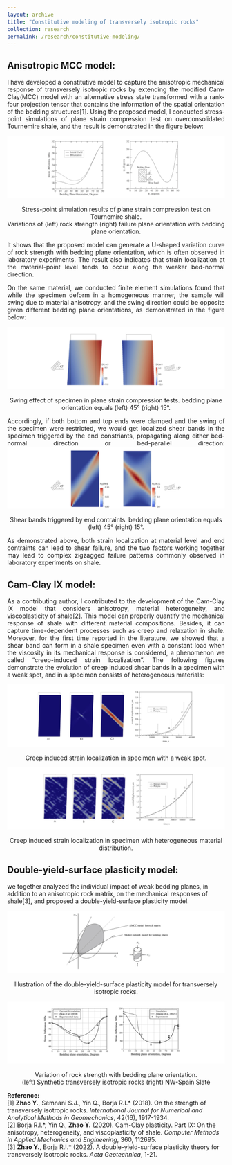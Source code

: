 ```yaml
---
layout: archive
title: "Constitutive modeling of transversely isotropic rocks"
collection: research
permalink: /research/constitutive-modeling/
---
```

## Anisotropic MCC model:
<p align="justify">
I have developed a constitutive model to capture the anisotropic mechanical response of transversely isotropic rocks by extending the modified Cam-Clay(MCC) model with an alternative stress state transformed with a rank-four projection tensor that contains the information of the spatial orientation of the bedding structures[1]. Using the proposed model, I conducted stress-point simulations of plane strain compression test on overconsolidated Tournemire shale, and the result is demonstrated in the figure below:
</p>
<img src="/images/AMCC_1.jpg"/>  
<p align="center">
Stress-point simulation results of plane strain compression test on Tournemire shale. <br>
Variations of (left) rock strength (right) failure plane orientation with bedding plane orientation.  
</p>
<p align="justify">
It shows that the proposed model can generate a U-shaped variation curve of rock strength with bedding plane orientation, which is often observed in laboratory experiments. The result also indicates that strain localization at the material-point level tends to occur along the weaker bed-normal direction.
</p>
<p align="justify">
On the same material, we conducted finite element simulations found that while the specimen deform in a homogeneous manner, the sample will swing due to material anisotropy, and the swing direction could be opposite given different bedding plane orientations, as demonstrated in the figure below: 
</p>
<img src="/images/AMCC_2.jpg"/>  
<p align="center">
Swing effect of specimen in plane strain compression tests. bedding plane orientation equals (left) 45° (right) 15°.  
</p>
<p align="justify">
Accordingly, if both bottom and top ends were clamped and the swing of the specimen were restricted, we would get localized shear bands in the specimen triggered by the end constriants, propagating along either bed-normal direction or bed-parallel direction:
<img src="/images/AMCC_3.jpg"/>  
<p align="center">
Shear bands triggered by end contraints. bedding plane orientation equals (left) 45° (right) 15°.  
</p>
<p align="justify">
As demonstrated above, both strain localization at material level and end contraints can lead to shear failure, and the two factors working together may lead to complex zigzagged failure patterns commonly observed in laboratory experiments on shale.  
</p>

## Cam-Clay IX model:
<p align="justify">
As a contributing author, I contributed to the development of the Cam-Clay IX model that considers anisotropy, material heterogeneity, and viscoplasticity of shale[2]. This model can properly quantify the mechanical response of shale with different material compositions. Besides, it can capture time-dependent processes such as creep and relaxation in shale. Moreover, for the first time reported in the literature, we showed that a shear band can form in a shale specimen even with a constant load when the viscosity in its mechanical response is considered, a phenomenon we called “creep-induced strain localization”. The following figures demonstrate the evolution of creep induced shear bands in a specimen with a weak spot, and in a specimen consists of heterogeneous materials:  
</p>
<img src="/images/CCIX_1.jpg"/>  
<p align="center">
Creep induced strain localization in specimen with a weak spot.  
</p>
</p>
<img src="/images/CCIX_2.jpg"/>  
<p align="center">
Creep induced strain localization in specimen with heterogeneous material distribution.  
</p>

## Double-yield-surface plasticity model:
we together analyzed the individual impact of weak bedding planes, in addition to an anisotropic rock matrix, on the mechanical responses of shale[3], and proposed a double-yield-surface plasticity model.

<img src="/images/DYS_1.jpg"/>  
<p align="center">
Illustration of the double-yield-surface plasticity model for transversely isotropic rocks.  
</p>
</p>
<img src="/images/DYS_2.jpg"/>  
<p align="center">
Variation of rock strength with bedding plane orientation. <br>
(left) Synthetic transversely isotropic rocks (right) NW-Spain Slate  
</p>


<b>Reference:</b>  
\[1\] <b>Zhao Y.</b>, Semnani S.J., Yin Q., Borja R.I.* (2018). On the strength of transversely isotropic rocks. <i>International Journal for Numerical and Analytical Methods in Geomechanics</i>, 42(16), 1917-1934.  
\[2\] Borja R.I.\*, Yin Q., <b>Zhao Y.</b> (2020). Cam-Clay plasticity. Part IX: On the anisotropy, heterogeneity, and viscoplasticity of shale. <i>Computer Methods in Applied Mechanics and Engineering</i>, 360, 112695.  
\[3\] <b>Zhao Y.</b>, Borja R.I.* (2022). A double-yield-surface plasticity theory for transversely isotropic rocks. <i>Acta Geotechnica</i>, 1-21.

